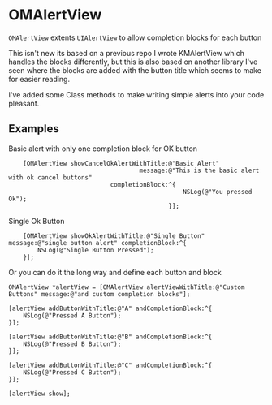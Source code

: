 OMAlertView
===========

`OMAlertView` extents `UIAlertView` to allow completion blocks for each button

This isn't new its based on a previous repo I wrote KMAlertView which handles the blocks differently,
but this is also based on another library I've seen where the blocks are added with the button title
which seems to make for easier reading.

I've added some Class methods to make writing simple alerts into your code pleasant.

Examples
--------

Basic alert with only one completion block for OK button

```objc
    [OMAlertView showCancelOkAlertWithTitle:@"Basic Alert" 
                                    message:@"This is the basic alert with ok cancel buttons"    
                            completionBlock:^{
                                                NSLog(@"You pressed Ok");
                                            }];
```

Single Ok Button

```objc                                                 
    [OMAlertView showOkAlertWithTitle:@"Single Button" message:@"single button alert" completionBlock:^{
        NSLog(@"Single Button Pressed");
    }];
```
   
Or you can do it the long way and define each button and block

```objc    
OMAlertView *alertView = [OMAlertView alertViewWithTitle:@"Custom Buttons" message:@"and custom completion blocks"];

[alertView addButtonWithTitle:@"A" andCompletionBlock:^{
    NSLog(@"Pressed A Button");
}];

[alertView addButtonWithTitle:@"B" andCompletionBlock:^{
    NSLog(@"Pressed B Button");
}];

[alertView addButtonWithTitle:@"C" andCompletionBlock:^{
    NSLog(@"Pressed C Button");
}];

[alertView show];
                                                      
```
